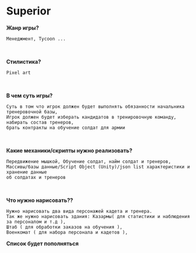 # Superior

**Жанр игры?**<br>
~~~
Менеджмент, Tycoon ...
~~~
<br>

**Стилистика?**
~~~
Pixel art
~~~
<br>


**В чем суть игры?**
~~~
Суть в том что игрок должен будет выполнять обязанности начальника тренеровочной базы,
Игрок должен будет изберать кандидатов в тренировочную команду, набирать состав тренеров,
брать контракты на обучение солдат для армии
~~~
<br>

**Какие механики/скрипты нужно реализовать?**
~~~
Передвижение мышкой, Обучение солдат, найм солдат и тренеров, 
Массивы/базы данные/Script Object (Unity)/json list характеристики и хранение данные
об солдатах и тренеров

~~~
<br>

**Что нужно нарисовать??**
~~~
Нужно нарисовать два вида персонажей кадета и тренера.
Так же нужно нарисовать здания: Казармы( для статистики и наблюдения за персоналом и т.д ),
Штаб ( для обработки заказов на обучения ),
Военкомат ( для набора персонала и кадетов ),
~~~


**Список будет пополняться**
